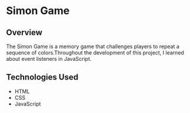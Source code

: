 # Simon Game

## Overview
The Simon Game is a memory game that challenges players to repeat a sequence of colors.Throughout the development of this project, I learned about event listeners in JavaScript.


## Technologies Used
- HTML
- CSS
- JavaScript
